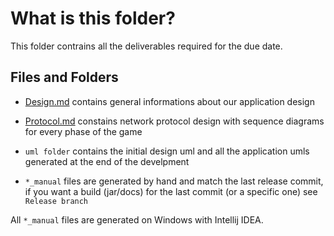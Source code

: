 # What is this folder?

This folder contrains all the deliverables required for the due date.

## Files and Folders
- [Design.md](design.md) contains general informations about our application design

- [Protocol.md](protocol.md) constains network protocol design with sequence diagrams for every phase of the game

- `uml folder` contains the initial design uml and all the application umls generated at the end of the develpment

- `*_manual` files are generated by hand and match the last release commit, if you want a build (jar/docs) for the last commit (or a specific one) see `Release branch`

All `*_manual` files are generated on Windows with Intellij IDEA.